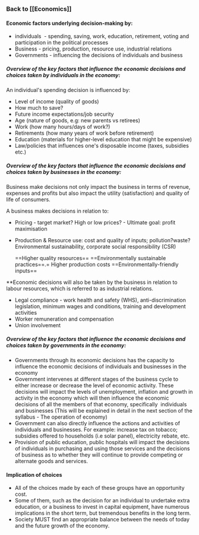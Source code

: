 ### Back to [[Economics]]

#### Economic factors underlying decision-making by:

- individuals  - spending, saving, work, education, retirement, voting and participation in the political processes
- Business - pricing, production, resource use, industrial relations 
- Governments - influencing the decisions of individuals and business

##### Overview of the key factors that influence the economic decisions and choices taken by individuals in the economy:

An individual's spending decision is influenced by:
- Level of income (quality of goods)
- How much to save?
- Future income expectations/job security 
- Age (nature of goods, e.g: new parents vs retirees)
- Work (how many hours/days of work?)
- Retirements (how many years of work before retirement)
- Education (materials for higher-level education that might be expensive)
- Law/policies that influences one's disposable income (taxes, subsidies etc.)

##### Overview of the key factors that influence the economic decisions and choices taken by businesses in the economy:

Business make decisions not only impact the business in terms of revenue, expenses and profits but also impact the utility (satisfaction) and quality of life of consumers.

A business makes decisions in relation to: 
- Pricing - target market? High or low prices? - Ultimate goal: profit maximisation
- Production & Resource use: cost and quality of inputs; pollution?waste? Environmental sustainability, corporate social responsibility (CSR)

	==Higher quality resources==
	==Environmentally sustainable practices==.$=$ Higher production costs
	==Environmentally-friendly inputs==

**Economic decisions will also be taken by the business in relation to labour resources, which is referred to as industrial relations. 

- Legal compliance - work health and safety (WHS), anti-discrimination legislation, minimum wages and conditions, training and development activities
- Worker remuneration and compensation
- Union involvement




##### Overview of the key factors that influence the economic decisions and choices taken by governments in the economy:

- Governments through its economic decisions has the capacity to influence the economic decisions of individuals and businesses in the economy 
- Government intervenes at different stages of the business cycle to either increase or decrease the level of economic activity. These decisions will impact the levels of unemployment, inflation and growth in activity in the economy which will then influence the economic decisions of all the members of that economy, specifically  individuals and businesses (This will be explained in detail in the next section of the syllabus - The operation of economy)
- Government can also directly influence the actions and activities of individuals and businesses. For example: increase tax on tobacco; subsidies offered to households (i.e solar panel), electricity rebate, etc. 
- Provision of public education, public hospitals will impact the decisions of individuals in purchasing and using those services and the decisions of business as to whether they will continue to provide competing or alternate goods and services.



#### Implication of choices

- All of the choices made by each of these groups have an opportunity cost.
- Some of them, such as the decision for an individual to undertake extra education, or a business to invest in capital equipment, have numerous implications in the short term, but tremendous benefits in the long term.
- Society MUST find an appropriate balance between the needs of today and the future growth of the economy.

